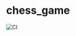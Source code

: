 # chess_game

![CI](https://github.com/bartlomiejkozka/chess_game/actions/workflows/ci.yml/badge.svg)